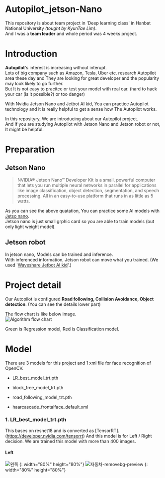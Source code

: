 # Autopilot_jetson-Nano  
This repository is about team project in 'Deep learning class' in Hanbat National University _(tought by KyunTae Lim)_.  
And I was a **team leader** and whole period was 4 weeks project.

# Introduction
**Autopilot**'s interest is increasing without interupt.  
Lots of big company such as Amazon, Tesla, Uber etc. research Autopilot area these day and They are looking for great developer and the popularity may look likely to go further.  
But It is not easy to pracitce or test your model with real car. (hard to hack your car (is it possible?) or too danger)  

With Nvidia Jetson Nano and Jetbot AI kid, You can practice Autopilot technology and it is really helpful to get a sense how The Autopilot works.  
  
In this reposityry, We are introducing about our Autopilot project.  
And If you are studying Autopilot with Jetson Nano and Jetson robot or not, It might be helpful.  
  
# Preparation
  
## Jetson Nano
> NVIDIA® Jetson Nano™ Developer Kit is a small, powerful computer that lets you run multiple neural networks in parallel for applications like image classification, object detection, segmentation, and speech processing. All in an easy-to-use platform that runs in as little as 5 watts.

As you can see the above quatation, You can practice some AI models with [Jetso nano](https://developer.nvidia.com/embedded/jetson-nano-developer-kit).  
Jetson nano is just small grphic card so you are able to train models (but only light weight model).  

## Jetson robot
In jetson nano, Models can be trained and inference.  
With inferenced information, Jetson robot can move what you trained. (We used '[Waveshare Jetbot AI kid](https://www.nvidia.com/en-us/autonomous-machines/embedded-systems/jetbot-ai-robot-kit)'.)  

# Project detail
Our Autopilot is configured **Road following, Collision Avoidance, Object detection**. (You can see the details lower part)

The flow chart is like below image.  
![Algorithm flow chart](https://user-images.githubusercontent.com/88817336/146943975-d4aa3aa6-675b-426c-bf05-90442dd13bac.JPG)
  
Green is Regression model, Red is Classification model.

# Model
There are 3 models for this project and 1 xml file for face recognition of OpenCV.
* LR_best_model_trt.pth
* block_free_model_trt.pth
* road_following_model_trt.pth

* haarcascade_frontalface_default.xml

### 1. LR_best_model_trt.pth
This bases on resnet18 and is converted as [TensorRT].(https://developer.nvidia.com/tensorrt)
And this model is for Left / Right decision. We are trained this model with more than 400 images.

#### Left
![왼쪽](https://user-images.githubusercontent.com/88817336/146966539-caeddd62-fc05-4515-8611-ee4cfd12d391.JPG) {: width="80%" height="80%"}
![자동차-removebg-preview](https://user-images.githubusercontent.com/88817336/146966542-38971a56-5274-4c14-8ca9-156750a0c9b3.png) {: width="80%" height="80%"}

